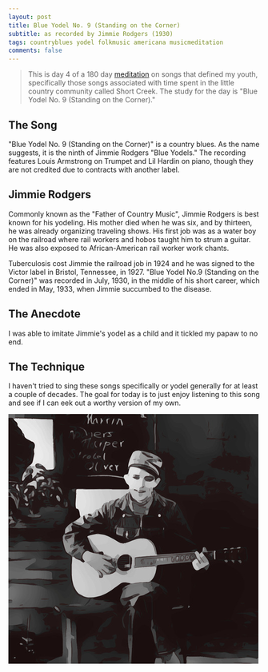 ```yaml
---
layout: post
title: Blue Yodel No. 9 (Standing on the Corner)
subtitle: as recorded by Jimmie Rodgers (1930)
tags: countryblues yodel folkmusic americana musicmeditation
comments: false
---
```

> This is day 4 of a 180 day [meditation](../currentmeditation) on songs that defined my youth, specifically those songs associated with time spent in the little country community called Short Creek. The study for the day is "Blue Yodel No. 9 (Standing on the Corner)."

## The Song
"Blue Yodel No. 9 (Standing on the Corner)" is a country blues. As the name suggests, it is the ninth of Jimmie Rodgers "Blue Yodels." The recording features Louis Armstrong on Trumpet and Lil Hardin on piano, though they are not credited due to contracts with another label.

## Jimmie Rodgers
Commonly known as the "Father of Country Music", Jimmie Rodgers is best known for his yodeling. His mother died when he was six, and by thirteen, he was already organizing traveling shows. His first job was as a water boy on the railroad where rail workers and hobos taught him to strum a guitar. He was also exposed to African-American rail worker work chants.

Tuberculosis cost Jimmie the railroad job in 1924 and he was signed to the Victor label in Bristol, Tennessee, in 1927. "Blue Yodel No.9 (Standing on the Corner)" was recorded in July, 1930, in the middle of his short career, which ended in May, 1933, when Jimmie succumbed to the disease.

## The Anecdote
I was able to imitate Jimmie's yodel as a child and it tickled my papaw to no end.

## The Technique
I haven't tried to sing these songs specifically or yodel generally for at least a couple of decades. The goal for today is to just enjoy listening to this song and see if I can eek out a worthy version of my own.

![Jimmie Rodgers](/assets/img/jimmierodgers.jpg)
